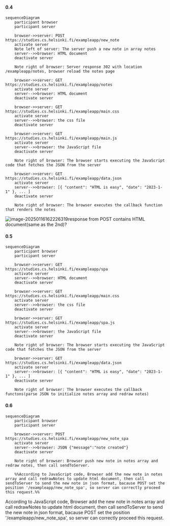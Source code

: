 #### 0.4

```mermaid
sequenceDiagram
    participant browser
    participant server

	browser->>server: POST https://studies.cs.helsinki.fi/exampleapp/new_note
	activate server
	Note left of server: The server push a new note in array notes
	server-->>browser: HTML document
	deactivate server

	Note right of browser: Server response 302 with location /exampleapp/notes, browser reload the notes page

    browser->>server: GET https://studies.cs.helsinki.fi/exampleapp/notes
    activate server
    server-->>browser: HTML document
    deactivate server

    browser->>server: GET https://studies.cs.helsinki.fi/exampleapp/main.css
    activate server
    server-->>browser: the css file
    deactivate server

    browser->>server: GET https://studies.cs.helsinki.fi/exampleapp/main.js
    activate server
    server-->>browser: the JavaScript file
    deactivate server

    Note right of browser: The browser starts executing the JavaScript code that fetches the JSON from the server

    browser->>server: GET https://studies.cs.helsinki.fi/exampleapp/data.json
    activate server
    server-->>browser: [{ "content": "HTML is easy", "date": "2023-1-1" }, ... ]
    deactivate server

    Note right of browser: The browser executes the callback function that renders the notes
```

![image-20250116162226319](https://typora-markdown-2003.obs.cn-north-4.myhuaweicloud.com/image-20250116162226319.png)response from POST contains HTML document(same as the 2nd)?

#### 0.5

```mermaid
sequenceDiagram
    participant browser
    participant server

    browser->>server: GET https://studies.cs.helsinki.fi/exampleapp/spa
    activate server
    server-->>browser: HTML document
    deactivate server

    browser->>server: GET https://studies.cs.helsinki.fi/exampleapp/main.css
    activate server
    server-->>browser: the css file
    deactivate server

    browser->>server: GET https://studies.cs.helsinki.fi/exampleapp/spa.js
    activate server
    server-->>browser: the JavaScript file
    deactivate server

    Note right of browser: The browser starts executing the JavaScript code that fetches the JSON from the server

    browser->>server: GET https://studies.cs.helsinki.fi/exampleapp/data.json
    activate server
    server-->>browser: [{ "content": "HTML is easy", "date": "2023-1-1" }, ... ]
    deactivate server

    Note right of browser: The browser executes the callback functons(parse JSON to initialize notes array and redraw notes)
```

#### 0.6

```mermaid
sequenceDiagram
    participant browser
    participant server
    
    browser->>server: POST https://studies.cs.helsinki.fi/exampleapp/new_note_spa
    activate server
    server-->>browser: JSON {"message":"note created"}
    deactivate server 
    
    Note right of browser: Browser push new note in notes array and redraw notes, then call sendToServer.
    
   	%%According to JavaScript code, Browser add the new note in notes array and call redrawNotes to update html document, then call sendToServer to send the new note in json format, bacause POST set the position '/exampleapp/new_note_spa', so server can correctly proceed this request.%%
```

According to JavaScript code, Browser add the new note in notes array and call redrawNotes to update html document, then call sendToServer to send the new note in json format, bacause POST set the position '/exampleapp/new_note_spa', so server can correctly proceed this request.